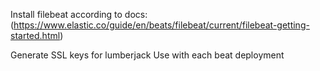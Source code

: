 Install filebeat according to docs:
(https://www.elastic.co/guide/en/beats/filebeat/current/filebeat-getting-started.html)

Generate SSL keys for lumberjack
Use with each beat deployment

